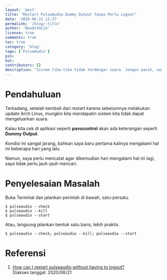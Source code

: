 ```yaml
---
layout: 'post'
title: "Restart PulseAudio Dummy Output Tanpa Perlu Logout"
date: '2020-06-21 12:27'
permalink: '/blog/:title'
author: 'BanditHijo'
license: true
comments: true
toc: true
category: 'blog'
tags: ['PulseAudio']
pin:
hot:
contributors: []
description: "Sistem tiba-tiba tidak terdengar suara. Jangan panik, segera jalankan protokol pertolongan pertama untuk mengatasi audio yang hilang pada pulseaudio!"
---
```


# Pendahuluan

Terkadang, setelah kembali dari restart karena sebelumnya melakukan update Arch Linux, mungkin kita mendapatin sistem kita tidak dapat mengeluarkan suara.

Kalau kita cek di aplikasi seperti **pavucontrol** akan ada keterangan seperti **Dummy Output**.

Kondisi ini sangat jarang, bahkan saya baru pertama kalinya mengalami hal ini beberapa hari yang lalu.

Namun, saya perlu mencatat agar dikemudian hari mengalami hal ini lagi, saya tidak perlu jauh-jauh mencari.


# Penyelesaian Masalah

Buka Terminal dan jalankan perintah di bawah, satu-persatu.

```
$ pulseaudio --check
$ pulseaudio --kill
$ pulseaudio --start
```

Atau, langsung jalankan bentuk satu baris, lebih praktis.

```
$ pulseaudio --check; pulseaudio --kill; pulseaudio --start
```


# Referensi

1. [How can I restart pulseaudio without having to logout?](https://askubuntu.com/questions/15223/how-can-i-restart-pulseaudio-without-having-to-logout/15224#15224)
<br>Diakses tanggal: 2020/06/21
